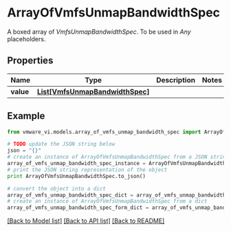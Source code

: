 # ArrayOfVmfsUnmapBandwidthSpec

A boxed array of *VmfsUnmapBandwidthSpec*. To be used in *Any* placeholders. 

## Properties
Name | Type | Description | Notes
------------ | ------------- | ------------- | -------------
**value** | [**List[VmfsUnmapBandwidthSpec]**](VmfsUnmapBandwidthSpec.md) |  | 

## Example

```python
from vmware_vi.models.array_of_vmfs_unmap_bandwidth_spec import ArrayOfVmfsUnmapBandwidthSpec

# TODO update the JSON string below
json = "{}"
# create an instance of ArrayOfVmfsUnmapBandwidthSpec from a JSON string
array_of_vmfs_unmap_bandwidth_spec_instance = ArrayOfVmfsUnmapBandwidthSpec.from_json(json)
# print the JSON string representation of the object
print ArrayOfVmfsUnmapBandwidthSpec.to_json()

# convert the object into a dict
array_of_vmfs_unmap_bandwidth_spec_dict = array_of_vmfs_unmap_bandwidth_spec_instance.to_dict()
# create an instance of ArrayOfVmfsUnmapBandwidthSpec from a dict
array_of_vmfs_unmap_bandwidth_spec_form_dict = array_of_vmfs_unmap_bandwidth_spec.from_dict(array_of_vmfs_unmap_bandwidth_spec_dict)
```
[[Back to Model list]](../README.md#documentation-for-models) [[Back to API list]](../README.md#documentation-for-api-endpoints) [[Back to README]](../README.md)


